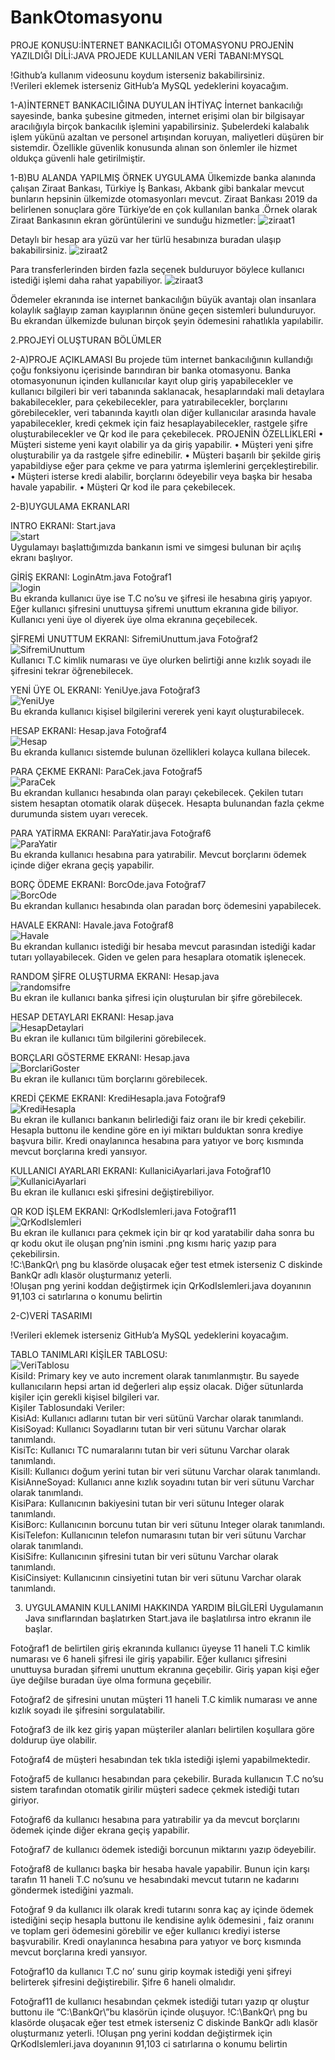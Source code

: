 # BankOtomasyonu

PROJE KONUSU:İNTERNET BANKACILIĞI OTOMASYONU
PROJENİN YAZILDIĞI DİLİ:JAVA
PROJEDE KULLANILAN VERİ TABANI:MYSQL 

!Github’a kullanım videosunu koydum isterseniz bakabilirsiniz.
</br>
!Verileri eklemek isterseniz GitHub’a MySQL yedeklerini koyacağım.


1-A)İNTERNET BANKACILIĞINA DUYULAN İHTİYAÇ
İnternet bankacılığı sayesinde, banka şubesine gitmeden, internet erişimi olan bir bilgisayar aracılığıyla birçok bankacılık işlemini yapabilirsiniz. Şubelerdeki kalabalık işlem yükünü azaltan ve personel artışından koruyan, maliyetleri düşüren bir sistemdir. Özellikle güvenlik konusunda alınan son önlemler ile hizmet oldukça güvenli hale getirilmiştir.


1-B)BU ALANDA YAPILMIŞ ÖRNEK UYGULAMA
Ülkemizde banka alanında çalışan Ziraat Bankası, Türkiye İş Bankası, Akbank gibi bankalar mevcut bunların hepsinin ülkemizde otomasyonları mevcut.
Ziraat Bankası 2019 da belirlenen sonuçlara göre Türkiye’de en çok kullanılan banka .Örnek olarak Ziraat Bankasının ekran görüntülerini ve sunduğu hizmetler:
 ![ziraat1](https://user-images.githubusercontent.com/41691766/128638584-873c241d-dd1e-480c-b958-41fb35d14284.png)
 
 
Detaylı bir hesap ara yüzü var her türlü hesabınıza buradan ulaşıp bakabilirsiniz.
![ziraat2](https://user-images.githubusercontent.com/41691766/128638588-ae19a22f-8a8e-401e-b409-097209bc14c9.png)

 
Para transferlerinden birden fazla seçenek bulduruyor böylece kullanıcı istediği işlemi daha rahat yapabiliyor.
![ziraat3](https://user-images.githubusercontent.com/41691766/128638591-e9f90ca7-3b11-48a5-88f0-c8abc1901246.png)
 
 
Ödemeler ekranında ise internet bankacılığın büyük avantajı olan  insanlara kolaylık sağlayıp zaman kayıplarının önüne geçen sistemleri bulunduruyor. Bu ekrandan ülkemizde bulunan birçok şeyin ödemesini rahatlıkla yapılabilir.


2.PROJEYİ OLUŞTURAN BÖLÜMLER

2-A)PROJE AÇIKLAMASI 
Bu projede tüm internet bankacılığının kullandığı çoğu fonksiyonu içerisinde barındıran bir banka otomasyonu. Banka otomasyonunun içinden kullanıcılar kayıt olup giriş yapabilecekler ve kullanıcı bilgileri bir veri tabanında saklanacak, hesaplarındaki mali detaylara bakabilecekler, para çekebilecekler, para yatırabilecekler, borçlarını görebilecekler, veri tabanında kayıtlı olan diğer kullanıcılar arasında havale yapabilecekler, kredi çekmek için faiz hesaplayabilecekler, rastgele şifre oluşturabilecekler  ve Qr kod ile para çekebilecek. 
PROJENİN ÖZELLİKLERİ 
• Müşteri sisteme yeni kayıt olabilir ya da giriş yapabilir. 
• Müşteri yeni şifre oluşturabilir ya da rastgele şifre edinebilir. 
• Müşteri başarılı bir şekilde giriş yapabildiyse eğer para çekme ve para yatırma 
işlemlerini gerçekleştirebilir. 
• Müşteri isterse kredi alabilir, borçlarını ödeyebilir veya başka bir hesaba havale 
yapabilir.
•  Müşteri Qr kod ile para çekebilecek.


2-B)UYGULAMA EKRANLARI

INTRO EKRANI:
Start.java
</br>
![start](https://user-images.githubusercontent.com/41691766/128638594-53dc0a4e-c2e9-4ded-8785-52b3911a4e83.png)
</br>
Uygulamayı başlattığımızda bankanın ismi ve simgesi bulunan bir açılış ekranı başlıyor.


GİRİŞ EKRANI:
LoginAtm.java
Fotoğraf1
</br>
 ![login](https://user-images.githubusercontent.com/41691766/128638596-be3ea117-e9ea-40ed-bac3-6ba63ab292eb.png)
 </br>
Bu ekranda kullanıcı üye ise T.C no’su ve şifresi ile hesabına giriş yapıyor. Eğer kullanıcı şifresini unuttuysa şifremi unuttum ekranına gide biliyor. Kullanıcı yeni üye ol diyerek üye olma ekranına geçebilecek.


ŞİFREMİ UNUTTUM EKRANI:
SifremiUnuttum.java
Fotoğraf2
</br>
![SifremiUnuttum](https://user-images.githubusercontent.com/41691766/128638598-fddaba09-4a57-4abc-a70d-0f213dacfd01.png) 
</br>
Kullanıcı T.C kimlik numarası ve üye olurken belirtiği anne kızlık soyadı ile şifresini tekrar öğrenebilecek.


YENİ ÜYE OL EKRANI:
YeniUye.java
Fotoğraf3
</br>
 ![YeniUye](https://user-images.githubusercontent.com/41691766/128638603-4b54f352-18c9-479b-9ebd-da5cc3ff66e5.png) 
</br>
Bu ekranda kullanıcı kişisel bilgilerini vererek yeni kayıt oluşturabilecek.


HESAP EKRANI:
Hesap.java
Fotoğraf4
</br>
![Hesap](https://user-images.githubusercontent.com/41691766/128638607-3e00ed5c-b318-48ce-838c-b33e7fe9a4c7.png) 
</br>
Bu ekranda kullanıcı sistemde bulunan özellikleri kolayca kullana bilecek.


PARA ÇEKME EKRANI:
ParaCek.java
Fotoğraf5
</br>
 ![ParaCek](https://user-images.githubusercontent.com/41691766/128638609-73c7d161-bf11-4c8c-9357-40e7ce2f4f7f.png)
</br>
Bu ekrandan kullanıcı hesabında olan parayı çekebilecek. Çekilen tutarı sistem hesaptan otomatik olarak düşecek. Hesapta bulunandan fazla çekme durumunda sistem uyarı verecek.


PARA YATİRMA EKRANI:
ParaYatir.java
Fotoğraf6
</br>
![ParaYatir](https://user-images.githubusercontent.com/41691766/128638615-9af71778-a87b-408b-8beb-4f29c01520eb.png) 
</br>
Bu ekranda kullanıcı hesabına para yatırabilir. Mevcut borçlarını ödemek içinde diğer ekrana geçiş yapabilir.


BORÇ ÖDEME EKRANI:
BorcOde.java
Fotoğraf7
</br>
![BorcOde](https://user-images.githubusercontent.com/41691766/128638617-975fee4b-1383-46cc-a5ad-0a7198f9123d.png) 
</br>
Bu ekrandan kullanıcı hesabında olan paradan borç ödemesini yapabilecek.


HAVALE EKRANI:
Havale.java
Fotoğraf8
</br>
![Havale](https://user-images.githubusercontent.com/41691766/128638619-68603f6e-bd3e-4ea0-8e95-cbd62051592b.png) 
</br>
Bu ekrandan kullanıcı istediği bir hesaba mevcut parasından istediği kadar tutarı yollayabilecek. Giden ve gelen para hesaplara otomatik işlenecek.




RANDOM ŞİFRE OLUŞTURMA EKRANI:
Hesap.java
</br>
 ![randomsifre](https://user-images.githubusercontent.com/41691766/128638621-00dd62bd-fd85-413b-83ee-13c0e8c1efb6.png)
</br>
Bu ekran ile kullanıcı banka şifresi için oluşturulan bir şifre görebilecek.

HESAP DETAYLARI EKRANI:
Hesap.java
</br>
 ![HesapDetaylari](https://user-images.githubusercontent.com/41691766/128638622-5b462222-a4b3-43cc-bef5-3fdfe7ac0a0a.png)
</br>
Bu ekran ile kullanıcı tüm bilgilerini görebilecek.

BORÇLARI GÖSTERME EKRANI:
Hesap.java
</br>
 ![BorclariGoster](https://user-images.githubusercontent.com/41691766/128638623-5a1463e7-4606-4d2f-b0b0-4c1088140d50.png)
</br>
Bu ekran ile kullanıcı tüm borçlarını görebilecek.


KREDİ ÇEKME EKRANI:
KrediHesapla.java
Fotoğraf9
</br>
![KrediHesapla](https://user-images.githubusercontent.com/41691766/128638626-1cf51dff-bb6a-45e2-8aae-233893df0fe9.png) 
</br>
Bu ekran ile kullanıcı bankanın belirlediği faiz oranı ile bir kredi çekebilir. Hesapla buttonu ile kendine göre en iyi miktarı bulduktan sonra krediye başvura bilir. Kredi onaylanınca hesabına para yatıyor ve borç kısmında mevcut borçlarına kredi yansıyor.


KULLANICI AYARLARI EKRANI:
KullaniciAyarlari.java
Fotoğraf10
</br>
 ![KullaniciAyarlari](https://user-images.githubusercontent.com/41691766/128638627-40d2b311-2f17-4d89-bd14-b51e95546a0e.png)
</br>
Bu ekran ile kullanıcı eski şifresini değiştirebiliyor.


QR KOD İŞLEM EKRANI:
QrKodIslemleri.java
Fotoğraf11
</br>
 ![QrKodIslemleri](https://user-images.githubusercontent.com/41691766/128638628-b0de3d27-4ed2-4f64-836b-bbe2b815c90c.png)
</br>
Bu ekran ile kullanıcı para çekmek için bir qr kod yaratabilir daha sonra bu qr kodu okut ile oluşan png’nin ismini .png kısmı hariç yazıp para çekebilirsin.
</br>
!C:\\BankQr\\ png bu klasörde oluşacak eğer test etmek isterseniz C diskinde BankQr adlı klasör oluşturmanız yeterli.
</br>
!Oluşan png yerini koddan değiştirmek için QrKodIslemleri.java doyanının 91,103 ci satırlarına o konumu belirtin



2-C)VERİ TASARIMI 

!Verileri eklemek isterseniz GitHub’a MySQL yedeklerini koyacağım.

TABLO TANIMLARI 
KİŞİLER TABLOSU: 
</br>
![VeriTablosu](https://user-images.githubusercontent.com/41691766/128638631-5c3402c9-b46e-421f-9859-e212d7edd702.png)
 </br>
KisiId: Primary key ve auto increment olarak tanımlanmıştır. Bu sayede 
kullanıcıların hepsi artan id değerleri alıp eşsiz olacak. 
Diğer sütunlarda kişiler için gerekli kişisel bilgileri var. 
</br>
Kişiler Tablosundaki Veriler: 
</br>
KisiAd: Kullanıcı adlarını tutan bir veri sütünü Varchar olarak tanımlandı. 
</br>
KisiSoyad: Kullanıcı Soyadlarını tutan bir veri sütunu Varchar olarak tanımlandı. 
</br>
KisiTc: Kullanıcı TC numaralarını tutan bir veri sütunu Varchar olarak tanımlandı. 
</br>
KisiIl: Kullanıcı doğum yerini tutan bir veri sütunu Varchar olarak tanımlandı. 
</br>
KisiAnneSoyad: Kullanıcı anne kızlık soyadını tutan bir veri sütunu Varchar 
olarak tanımlandı. 
</br>
KisiPara: Kullanıcının bakiyesini tutan bir veri sütunu Integer olarak tanımlandı. 
</br>
KisiBorc: Kullanıcının borcunu tutan bir veri sütunu Integer olarak tanımlandı. 
</br>
KisiTelefon: Kullanıcının telefon numarasını tutan bir veri sütunu Varchar olarak 
tanımlandı. 
</br>
KisiSifre: Kullanıcının şifresini tutan bir veri sütunu Varchar olarak tanımlandı. 
</br>
KisiCinsiyet: Kullanıcının cinsiyetini tutan bir veri sütunu Varchar olarak 
tanımlandı.
</br>


3)  UYGULAMANIN KULLANIMI HAKKINDA YARDIM BİLGİLERİ
Uygulamanın Java sınıflarından başlatırken Start.java ile başlatılırsa intro ekranın ile başlar.

Fotoğraf1 de belirtilen giriş ekranında kullanıcı üyeyse 11 haneli T.C kimlik numarası ve 6 haneli şifresi ile giriş yapabilir. Eğer kullanıcı şifresini unuttuysa buradan şifremi unuttum ekranına geçebilir. Giriş yapan kişi eğer üye değilse buradan üye olma formuna geçebilir.

Fotoğraf2 de şifresini unutan müşteri 11 haneli T.C kimlik numarası ve anne kızlık soyadı ile şifresini sorgulatabilir.

Fotoğraf3 de ilk kez giriş yapan müşteriler alanları belirtilen koşullara göre doldurup üye olabilir.

Fotoğraf4 de müşteri hesabından tek tıkla istediği işlemi yapabilmektedir. 

Fotoğraf5 de kullanıcı hesabından para çekebilir. Burada kullanıcın T.C no’su sistem tarafından otomatik girilir müşteri sadece çekmek istediği tutarı giriyor.

Fotoğraf6 da kullanıcı hesabına para yatırabilir ya da mevcut borçlarını ödemek içinde diğer ekrana geçiş yapabilir.

Fotoğraf7 de kullanıcı ödemek istediği borcunun miktarını yazıp ödeyebilir.

Fotoğraf8 de kullanıcı başka bir hesaba havale yapabilir. Bunun için karşı tarafın 11 haneli T.C no’sunu ve hesabındaki mevcut tutarın ne kadarını göndermek istediğini yazmalı.

Fotoğraf 9 da kullanıcı ilk olarak kredi tutarını sonra kaç ay içinde ödemek istediğini seçip hesapla buttonu ile kendisine aylık ödemesini , faiz oranını ve toplam geri ödemesini görebilir ve eğer kullanıcı krediyi isterse başvurabilir. Kredi onaylanınca hesabına para yatıyor ve borç kısmında mevcut borçlarına kredi yansıyor.

Fotoğraf10 da kullanıcı T.C no’ sunu girip koymak istediği yeni şifreyi belirterek şifresini değiştirebilir. Şifre 6 haneli olmalıdır.

Fotoğraf11 de kullanıcı hesabından çekmek istediği tutarı yazıp qr oluştur buttonu ile “C:\\BankQr\\”bu klasörün içinde oluşuyor.
!C:\\BankQr\\ png bu klasörde oluşacak eğer test etmek isterseniz C diskinde BankQr adlı klasör oluşturmanız yeterli.
!Oluşan png yerini koddan değiştirmek için QrKodIslemleri.java doyanının 91,103 ci satırlarına o konumu belirtin
